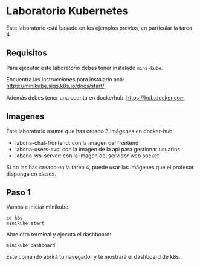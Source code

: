 # Laboratorio Kubernetes

Este laboratorio está basado en los ejemplos previos, en particular la tarea 4.


## Requisitos

Para ejecutar este laboratorio debes tener instalado `mini-kube`.

Encuentra las instrucciones para instalarlo acá: https://minikube.sigs.k8s.io/docs/start/

Además debes tener una cuenta en dockerhub: https://hub.docker.com

## Imagenes

Este laboratorio asume que has creado 3 imágenes en docker-hub:

- labcna-chat-frontend: con la imagen del frontend
- labcna-users-svc: con la imagen de la api para gestionar usuarios
- labcna-ws-server: con la imagen del servidor web socket

Si no las has creado en la tarea 4, puede usar las imágenes que el profesor disponga en clases.

## Paso 1

Vamos a iniciar minikube

```
cd k8s
minikube start
```

Abre otro terminal y ejecuta el dashboard:

```
minikube dashboard
```

Este comando abrirá tu navegador y te mostrará el dashboard de k8s.
